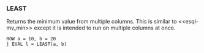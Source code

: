 <!--
This is generated by ESQL's AbstractFunctionTestCase. Do no edit it. See ../README.md for how to regenerate it.
-->

### LEAST
Returns the minimum value from multiple columns. This is similar to <<esql-mv_min>> except it is intended to run on multiple columns at once.

```
ROW a = 10, b = 20
| EVAL l = LEAST(a, b)
```
